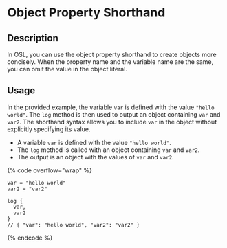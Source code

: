 # Object Property Shorthand

## Description

In OSL, you can use the object property shorthand to create objects more concisely. When the property name and the variable name are the same, you can omit the value in the object literal.

## Usage

In the provided example, the variable `var` is defined with the value `"hello world"`. The `log` method is then used to output an object containing `var` and `var2`. The shorthand syntax allows you to include `var` in the object without explicitly specifying its value.

* A variable `var` is defined with the value `"hello world"`.
* The `log` method is called with an object containing `var` and `var2`.
* The output is an object with the values of `var` and `var2`.

{% code overflow="wrap" %}
```osl
var = "hello world"
var2 = "var2"

log {
  var,
  var2
}
// { "var": "hello world", "var2": "var2" }
```
{% endcode %}